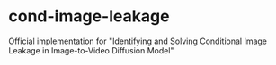 # cond-image-leakage
Official implementation for "Identifying and Solving Conditional Image Leakage in Image-to-Video Diffusion Model" 
